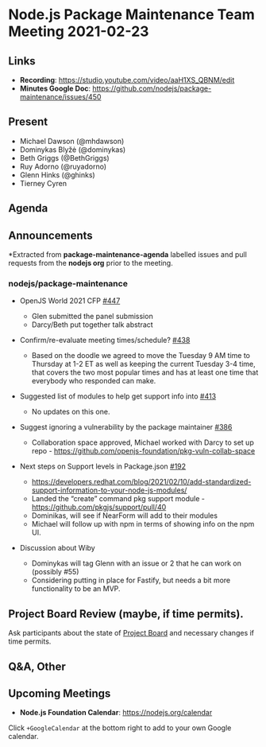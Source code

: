 # Node.js  Package Maintenance Team Meeting 2021-02-23

## Links

* **Recording**: https://studio.youtube.com/video/aaH1XS_QBNM/edit
* **Minutes Google Doc**: https://github.com/nodejs/package-maintenance/issues/450

## Present

* Michael Dawson (@mhdawson)
* Dominykas Blyžė (@dominykas)
* Beth Griggs (@BethGriggs)
* Ruy Adorno (@ruyadorno)
* Glenn Hinks (@ghinks)
* Tierney Cyren

## Agenda

## Announcements
 
*Extracted from **package-maintenance-agenda** labelled issues and pull requests from the **nodejs org** prior to the meeting.

### nodejs/package-maintenance

* OpenJS World 2021 CFP [#447](https://github.com/nodejs/package-maintenance/issues/447)
  * Glen submitted the panel submission
  * Darcy/Beth put together talk abstract

* Confirm/re-evaluate meeting times/schedule? [#438](https://github.com/nodejs/package-maintenance/issues/438)
  * Based on the doodle we agreed to move the Tuesday 9 AM time to Thursday at 1-2 ET as well as
    keeping the current Tuesday 3-4 time, that covers the two most popular times and has at least
    one time that everybody who responded can make.

* Suggested list of modules to help get support info into [#413](https://github.com/nodejs/package-maintenance/issues/413)
  * No updates on this one.

* Suggest ignoring a vulnerability by the package maintainer [#386](https://github.com/nodejs/package-maintenance/issues/386)
  * Collaboration space approved, Michael worked with Darcy to set up repo - https://github.com/openjs-foundation/pkg-vuln-collab-space

* Next steps on Support levels in Package.json [#192](https://github.com/nodejs/package-maintenance/issues/192)
  * https://developers.redhat.com/blog/2021/02/10/add-standardized-support-information-to-your-node-js-modules/
  * Landed the “create” command pkg support module - https://github.com/pkgjs/support/pull/40
  * Dominikas, will see if NearForm will add to their modules
  * Michael will follow up with npm in terms of showing info on the npm UI.

* Discussion about Wiby
  * Dominykas will tag Glenn with an issue or 2 that he can work on  (possibly #55)
  * Considering putting in place for Fastify, but needs a bit more functionality to be an MVP.

## Project Board Review (maybe, if time permits).

Ask participants about the state of [Project Board](https://github.com/nodejs/package-maintenance/projects/1) and necessary changes if time permits.

## Q&A, Other

## Upcoming Meetings


* **Node.js Foundation Calendar**: https://nodejs.org/calendar


Click `+GoogleCalendar` at the bottom right to add to your own Google calendar.
